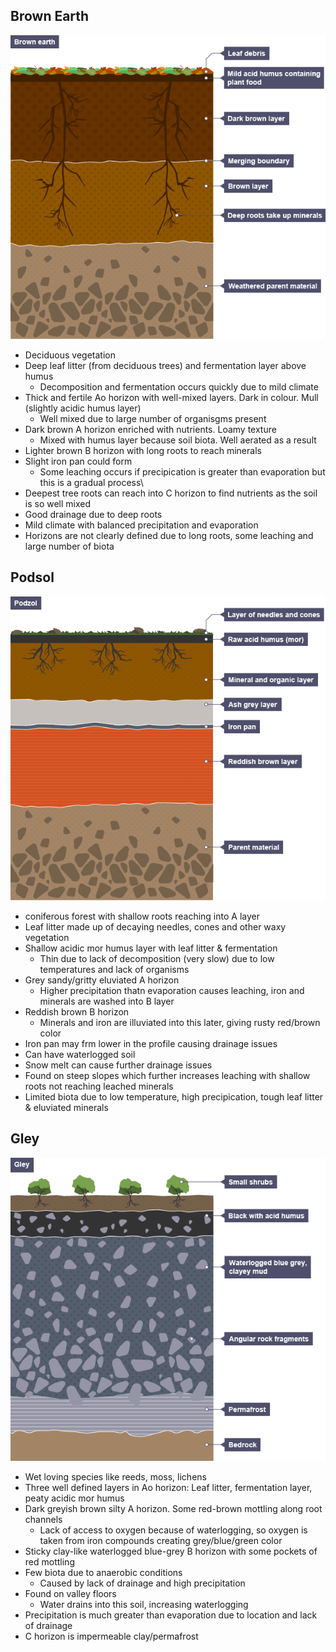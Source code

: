 ## Brown Earth
![Brown Earth Diagram](https://raw.githubusercontent.com/charleywright/School/master/Geography/Brown%20Earth%20Diagram.png)
* Deciduous vegetation
* Deep leaf litter (from deciduous trees) and fermentation layer above humus
	* Decomposition and fermentation occurs quickly due to mild climate
* Thick and fertile Ao horizon with well-mixed layers. Dark in colour. Mull (slightly acidic humus layer)
	* Well mixed due to large number of organisgms present
* Dark brown A horizon enriched with nutrients. Loamy texture
	* Mixed with humus layer because soil biota. Well aerated as a result
* Lighter brown B horizon with long roots to reach minerals
* Slight iron pan could form
	* Some leaching occurs if precipication is greater than evaporation but this is a gradual process\
* Deepest tree roots can reach into C horizon to find nutrients as the soil is so well mixed
* Good drainage due to deep roots
* Mild climate with balanced precipitation and evaporation
* Horizons are not clearly defined due to long roots, some leaching and large number of biota

## Podsol
![Podsol Diagram](https://raw.githubusercontent.com/charleywright/School/master/Geography/Podsol%20Diagram.png)
* coniferous forest with shallow roots reaching into A layer
* Leaf litter made up of decaying needles, cones and other waxy vegetation
* Shallow acidic mor humus layer with leaf litter & fermentation
	* Thin due to lack of decomposition (very slow) due to low temperatures and lack of organisms
* Grey sandy/gritty eluviated A horizon
	* Higher precipitation thatn evaporation causes leaching, iron and minerals are washed into B layer
* Reddish brown B horizon
	* Minerals and iron are illuviated into this later, giving rusty red/brown color
* Iron pan may frm lower in the profile causing drainage issues
* Can have waterlogged soil
* Snow melt can cause further drainage issues
* Found on steep slopes which further increases leaching with shallow roots not reaching leached minerals
* Limited biota due to low temperature, high precipication, tough leaf litter & eluviated minerals

## Gley
![Gley Diagram](https://raw.githubusercontent.com/charleywright/School/master/Geography/Gley%20Diagram.png)
* Wet loving species like reeds, moss, lichens
* Three well defined layers in Ao horizon: Leaf litter, fermentation layer, peaty acidic mor humus
* Dark greyish brown silty A horizon. Some red-brown mottling along root channels
	* Lack of access to oxygen because of waterlogging, so oxygen is taken from iron compounds creating grey/blue/green color
* Sticky clay-like waterlogged blue-grey B horizon with some pockets of red mottling
* Few biota due to anaerobic conditions
	* Caused by lack of drainage and high precipitation
* Found on valley floors
	* Water drains into this soil, increasing waterlogging
* Precipitation is much greater than evaporation due to location and lack of drainage
* C horizon is impermeable clay/permafrost